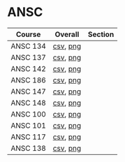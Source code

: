 # ANSC

| Course | Overall | Section |
| ------ | ------- | ------- |
| ANSC 134 | [csv](https://github.com/UCSD-Historical-Enrollment-Data/2024Spring/blob/main/overall/ANSC%20134.csv), [png](https://raw.githubusercontent.com/UCSD-Historical-Enrollment-Data/2024Spring/main/plot_overall/ANSC%20134.png) |  |
| ANSC 137 | [csv](https://github.com/UCSD-Historical-Enrollment-Data/2024Spring/blob/main/overall/ANSC%20137.csv), [png](https://raw.githubusercontent.com/UCSD-Historical-Enrollment-Data/2024Spring/main/plot_overall/ANSC%20137.png) |  |
| ANSC 142 | [csv](https://github.com/UCSD-Historical-Enrollment-Data/2024Spring/blob/main/overall/ANSC%20142.csv), [png](https://raw.githubusercontent.com/UCSD-Historical-Enrollment-Data/2024Spring/main/plot_overall/ANSC%20142.png) |  |
| ANSC 186 | [csv](https://github.com/UCSD-Historical-Enrollment-Data/2024Spring/blob/main/overall/ANSC%20186.csv), [png](https://raw.githubusercontent.com/UCSD-Historical-Enrollment-Data/2024Spring/main/plot_overall/ANSC%20186.png) |  |
| ANSC 147 | [csv](https://github.com/UCSD-Historical-Enrollment-Data/2024Spring/blob/main/overall/ANSC%20147.csv), [png](https://raw.githubusercontent.com/UCSD-Historical-Enrollment-Data/2024Spring/main/plot_overall/ANSC%20147.png) |  |
| ANSC 148 | [csv](https://github.com/UCSD-Historical-Enrollment-Data/2024Spring/blob/main/overall/ANSC%20148.csv), [png](https://raw.githubusercontent.com/UCSD-Historical-Enrollment-Data/2024Spring/main/plot_overall/ANSC%20148.png) |  |
| ANSC 100 | [csv](https://github.com/UCSD-Historical-Enrollment-Data/2024Spring/blob/main/overall/ANSC%20100.csv), [png](https://raw.githubusercontent.com/UCSD-Historical-Enrollment-Data/2024Spring/main/plot_overall/ANSC%20100.png) |  |
| ANSC 101 | [csv](https://github.com/UCSD-Historical-Enrollment-Data/2024Spring/blob/main/overall/ANSC%20101.csv), [png](https://raw.githubusercontent.com/UCSD-Historical-Enrollment-Data/2024Spring/main/plot_overall/ANSC%20101.png) |  |
| ANSC 117 | [csv](https://github.com/UCSD-Historical-Enrollment-Data/2024Spring/blob/main/overall/ANSC%20117.csv), [png](https://raw.githubusercontent.com/UCSD-Historical-Enrollment-Data/2024Spring/main/plot_overall/ANSC%20117.png) |  |
| ANSC 138 | [csv](https://github.com/UCSD-Historical-Enrollment-Data/2024Spring/blob/main/overall/ANSC%20138.csv), [png](https://raw.githubusercontent.com/UCSD-Historical-Enrollment-Data/2024Spring/main/plot_overall/ANSC%20138.png) |  |
